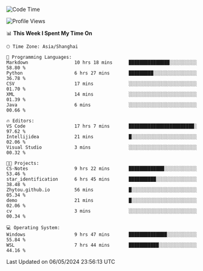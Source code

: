 <!--START_SECTION:waka-->
![Code Time](http://img.shields.io/badge/Code%20Time-1%2C668%20hrs%2020%20mins-blue)

![Profile Views](http://img.shields.io/badge/Profile%20Views-3-blue)

📊 **This Week I Spent My Time On** 

```text
🕑︎ Time Zone: Asia/Shanghai

💬 Programming Languages: 
Markdown                 10 hrs 18 mins      ███████████████░░░░░░░░░░   58.80 % 
Python                   6 hrs 27 mins       █████████░░░░░░░░░░░░░░░░   36.78 % 
CSV                      17 mins             ░░░░░░░░░░░░░░░░░░░░░░░░░   01.70 % 
XML                      14 mins             ░░░░░░░░░░░░░░░░░░░░░░░░░   01.39 % 
Java                     6 mins              ░░░░░░░░░░░░░░░░░░░░░░░░░   00.66 % 

🔥 Editors: 
VS Code                  17 hrs 7 mins       ████████████████████████░   97.62 % 
Intellijidea             21 mins             █░░░░░░░░░░░░░░░░░░░░░░░░   02.06 % 
Visual Studio            3 mins              ░░░░░░░░░░░░░░░░░░░░░░░░░   00.32 % 

🐱‍💻 Projects: 
CS-Notes                 9 hrs 22 mins       █████████████░░░░░░░░░░░░   53.46 % 
star_identification      6 hrs 45 mins       ██████████░░░░░░░░░░░░░░░   38.48 % 
Zhytou.github.io         56 mins             █░░░░░░░░░░░░░░░░░░░░░░░░   05.34 % 
demo                     21 mins             █░░░░░░░░░░░░░░░░░░░░░░░░   02.06 % 
cv                       3 mins              ░░░░░░░░░░░░░░░░░░░░░░░░░   00.34 % 

💻 Operating System: 
Windows                  9 hrs 47 mins       ██████████████░░░░░░░░░░░   55.84 % 
WSL                      7 hrs 44 mins       ███████████░░░░░░░░░░░░░░   44.16 % 
```


 Last Updated on 06/05/2024 23:56:13 UTC
<!--END_SECTION:waka-->